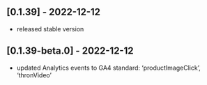 ## [0.1.39] - 2022-12-12
- released stable version

## [0.1.39-beta.0] - 2022-12-12
- updated Analytics events to GA4 standard: ‘productImageClick’, ‘thronVideo’